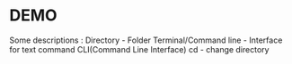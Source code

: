 # DEMO 
Some descriptions :
Directory - Folder
Terminal/Command line - Interface for text command
CLI(Command Line Interface)
cd - change directory 

